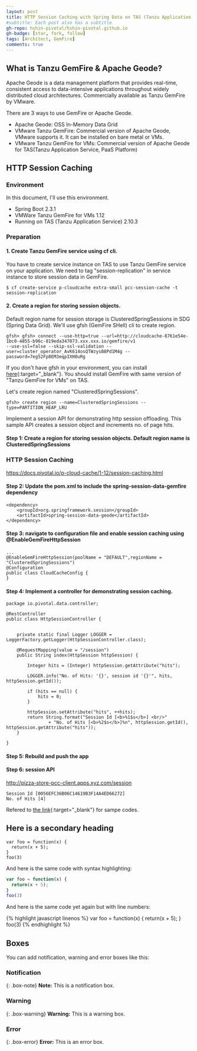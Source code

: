 ```yaml
---
layout: post
title: HTTP Session Caching with Spring Data on TAS (Tanzu Application Service)
#subtitle: Each post also has a subtitle
gh-repo: hshin-pivotal/hshin-pivotal.github.io
gh-badge: [star, fork, follow]
tags: [Architect, GemFire]
comments: true
---
```


## What is Tanzu GemFire & Apache Geode?

Apache Geode is a data management platform that provides real-time, consistent access to data-intensive applications throughout widely distributed cloud architectures. Commercially available as Tanzu GemFire by VMware.

There are 3 ways to use GemFire or Apache Geode. 
- Apache Geode: OSS In-Memory Data Grid
- VMware Tanzu GemFire: Commercial version of Apache Geode, VMware supports it. It can be installed on bare metal or VMs.
- VMware Tanzu GemFire for VMs: Commercial version of Apache Geode for TAS(Tanzu Application Service, PaaS Platform)

## HTTP Session Caching

### Environment

In this document, I'll use this environment.
- Spring Boot 2.3.1
- VMWare Tanzu GemFire for VMs 1.12
- Running on TAS (Tanzu Application Service) 2.10.3

### Preparation

#### 1. Create Tanzu GemFire service using cf cli.
You have to create service instance on TAS to use Tanzu GemFire service on your application. We need to tag "session-replication" in service instance to store session data in GemFire.

```shell
$ cf create-service p-cloudcache extra-small pcc-session-cache -t session-replication
```

#### 2. Create a region for storing session objects.
Default region name for session storage is ClusteredSpringSessions in SDG (Spring Data Grid). We'll use gfsh (GemFire SHell) cli to create region. 
```shell
gfsh> gfsh> connect --use-http=true --url=http://cloudcache-8761e54e-1bc0-4855-b96c-819eda347073.xxx.xxx.io/gemfire/v1
--use-ssl=false --skip-ssl-validation --user=cluster_operator_AvK614osQTWzysB8Pd1M4g --password=7eg52Fp8EM3eqpIXH0uRg
```
If you don't have gfsh in your environment, you can install [here](2020-10-29-gemfire-installation-on-mac){:target="_blank"}. You should install GemFire with same version of "Tanzu GemFire for VMs" on TAS.

Let's create region named "ClusteredSpringSessions".

```shell
gfsh> create region --name=ClusteredSpringSessions --type=PARTITION_HEAP_LRU
```



Implement a session API for demonstrating http session offloading. This sample API creates a session object and increments no. of page hits.

#### Step 1: Create a region for storing session objects. Default region name is ClusteredSpringSessions

### HTTP Session Caching

https://docs.pivotal.io/p-cloud-cache/1-12/session-caching.html




#### Step 2: Update the pom.xml to include the spring-session-data-gemfire dependency

```
<dependency>
	<groupId>org.springframework.session</groupId>
	<artifactId>spring-session-data-geode</artifactId>
</dependency>
```

#### Step 3: navigate to configuration file and enable session caching using @EnableGemFireHttpSession

```
...
@EnableGemFireHttpSession(poolName = "DEFAULT",regionName = "ClusteredSpringSessions")
@Configuration
public class CloudCacheConfig {
}
```

#### Step 4: Implement a controller for demonstrating session caching.

```
package io.pivotal.data.controller;

@RestController
public class HttpSessionController {


	private static final Logger LOGGER = LoggerFactory.getLogger(HttpSessionController.class);

	@RequestMapping(value = "/session")
    public String index(HttpSession httpSession) {

        Integer hits = (Integer) httpSession.getAttribute("hits");

        LOGGER.info("No. of Hits: '{}', session id '{}'", hits, httpSession.getId());

        if (hits == null) {
            hits = 0;
        }

        httpSession.setAttribute("hits", ++hits);
        return String.format("Session Id [<b>%1$s</b>] <br/>"
    			+ "No. of Hits [<b>%2$s</b>]%n", httpSession.getId(), httpSession.getAttribute("hits"));
    }

}
```

#### Step 5: Rebuild and push the app

#### Step 6: session API

http://pizza-store-pcc-client.apps.xyz.com/session

```
Session Id [0056EFC36B06C14619B3F14A4ED66272] 
No. of Hits [4]
```








Refered to [the link](https://github.com/Tanzu-Solutions-Engineering/PivotalCloudCache-Workshop/){:target="_blank"} for sampe codes.





## Here is a secondary heading



~~~
var foo = function(x) {
  return(x + 5);
}
foo(3)
~~~

And here is the same code with syntax highlighting:

```javascript
var foo = function(x) {
  return(x + 5);
}
foo(3)
```

And here is the same code yet again but with line numbers:

{% highlight javascript linenos %}
var foo = function(x) {
  return(x + 5);
}
foo(3)
{% endhighlight %}

## Boxes
You can add notification, warning and error boxes like this:

### Notification

{: .box-note}
**Note:** This is a notification box.

### Warning

{: .box-warning}
**Warning:** This is a warning box.

### Error

{: .box-error}
**Error:** This is an error box.
